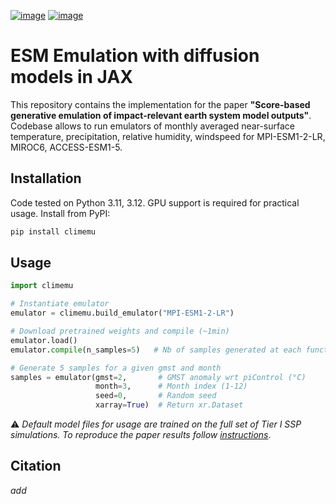 [![image](https://github.com/shahineb/climemu/actions/workflows/ci.yml/badge.svg)](https://github.com/shahineb/climemu/actions/workflows/ci.yml)
[![image](https://img.shields.io/pypi/v/climemu)](https://pypi.org/project/climemu/) 

# ESM Emulation with diffusion models in JAX

This repository contains the implementation for the paper **"Score-based generative emulation of impact-relevant earth system model outputs"**. Codebase allows to run emulators of monthly averaged near-surface temperature, precipitation, relative humidity, windspeed for MPI-ESM1-2-LR, MIROC6, ACCESS-ESM1-5.


## Installation

Code tested on Python 3.11, 3.12. GPU support is required for practical usage. Install from PyPI:
```bash
pip install climemu
```

## Usage

```python
import climemu

# Instantiate emulator
emulator = climemu.build_emulator("MPI-ESM1-2-LR")

# Download pretrained weights and compile (~1min)
emulator.load()
emulator.compile(n_samples=5)   # Nb of samples generated at each function call

# Generate 5 samples for a given gmst and month
samples = emulator(gmst=2,       # GMST anomaly wrt piControl (°C)
                   month=3,      # Month index (1-12)
                   seed=0,       # Random seed
                   xarray=True)  # Return xr.Dataset
```

:warning: _Default model files for usage are trained on the full set of Tier I SSP simulations. To reproduce the paper results follow [instructions](paper/README.md)_.


## Citation
_add_